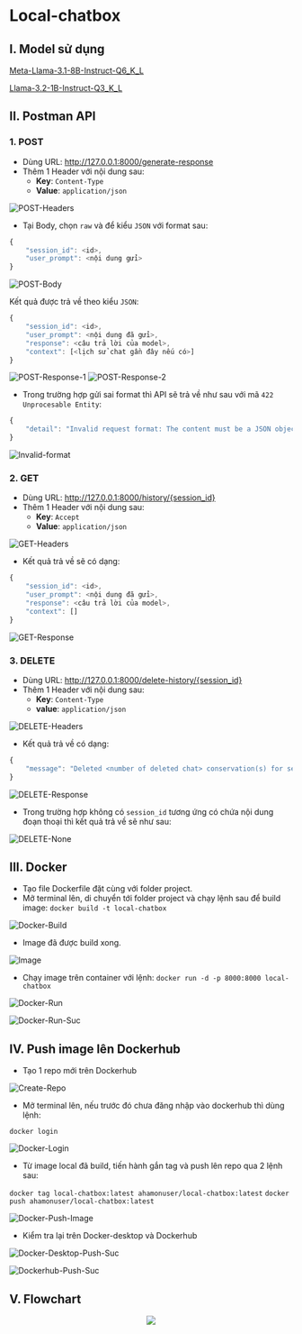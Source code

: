# Local-chatbox

## I. Model sử dụng

[Meta-Llama-3.1-8B-Instruct-Q6_K_L](https://huggingface.co/bartowski/Meta-Llama-3.1-8B-Instruct-GGUF/blob/main/Meta-Llama-3.1-8B-Instruct-Q6_K_L.gguf)

[Llama-3.2-1B-Instruct-Q3_K_L](https://huggingface.co/bartowski/Llama-3.2-1B-Instruct-GGUF/blob/main/Llama-3.2-1B-Instruct-Q3_K_L.gguf)

## II. Postman API

### 1. POST

- Dùng URL: http://127.0.0.1:8000/generate-response
- Thêm 1 Header với nội dung sau:
    - **Key**: `Content-Type`
    - **Value**: `application/json`

![POST-Headers](./README-assets/POST%20-%20Headers.png)
- Tại Body, chọn `raw` và để kiểu `JSON` với format sau:

```js
{
    "session_id": <id>,
    "user_prompt": <nội dung gửi>
}
```

![POST-Body](./README-assets/POST%20-%20Body.png)

Kết quả được trả về theo kiểu `JSON`:

```js
{
    "session_id": <id>,
    "user_prompt": <nội dung đã gửi>,
    "response": <câu trả lời của model>,
    "context": [<lịch sử chat gần đây nếu có>]
}
```

![POST-Response-1](./README-assets/POST%20-%20Response1.png)
![POST-Response-2](./README-assets/POST%20-%20Response2.png)

- Trong trường hợp gửi sai format thì API sẽ trả về như sau với mã `422 Unprocesable Entity`:
```js
{
    "detail": "Invalid request format: The content must be a JSON object with 2 keys: 'session_id' and 'user_prompt'"
}
```

![Invalid-format](./README-assets/Invalid%20format.png)

### 2. GET

- Dùng URL: http://127.0.0.1:8000/history/{session_id}
- Thêm 1 Header với nội dung sau:
    - **Key**: `Accept`
    - **Value**: `application/json`

![GET-Headers](./README-assets/GET%20-%20Headers.png)

- Kết quả trả về sẽ có dạng:

```js
{
    "session_id": <id>,
    "user_prompt": <nội dung đã gửi>,
    "response": <câu trả lời của model>,
    "context": []
}
```

![GET-Response](./README-assets/GET%20-%20Response.png)

### 3. DELETE

- Dùng URL: http://127.0.0.1:8000/delete-history/{session_id}
- Thêm 1 Header với nội dung sau:
    - **Key**: `Content-Type`
    - **value**: `application/json`

![DELETE-Headers](./README-assets/DELETE%20-%20Headers.png)

- Kết quả trả về có dạng:

```js
{
    "message": "Deleted <number of deleted chat> conservation(s) for session_id: <id>"
}
```

![DELETE-Response](./README-assets/DELETE%20-%20Response.png)

- Trong trường hợp không có `session_id` tương ứng có chứa nội dung đoạn thoại thì kết quả trả về sẽ như sau:

![DELETE-None](./README-assets/DELETE%20-%20None.png)

## III. Docker

- Tạo file Dockerfile đặt cùng với folder project.
- Mở terminal lên, di chuyển tới folder project và chạy lệnh sau để build image:
`docker build -t local-chatbox`

![Docker-Build](./README-assets/Docker-Build.png)

- Image đã được build xong.

![Image](./README-assets/Image-docker.png)

- Chạy image trên container với lệnh:
`docker run -d -p 8000:8000 local-chatbox`

![Docker-Run](./README-assets/Docker-Run.png)

![Docker-Run-Suc](./README-assets/Docker-Run-Success.png)

## IV. Push image lên Dockerhub

- Tạo 1 repo mới trên Dockerhub

![Create-Repo](./README-assets/Create-Repo-Dockerhub.png)

- Mở terminal lên, nếu trước đó chưa đăng nhập vào dockerhub thì dùng lệnh:

`docker login`

![Docker-Login](./README-assets/Docker-Login.png)

- Từ image local đã build, tiến hành gắn tag và push lên repo qua 2 lệnh sau:

`docker tag local-chatbox:latest ahamonuser/local-chatbox:latest`
`docker push ahamonuser/local-chatbox:latest`

![Docker-Push-Image](./README-assets/Docker-Push-Image.png)

- Kiểm tra lại trên Docker-desktop và Dockerhub

![Docker-Desktop-Push-Suc](./README-assets/Docker-Desktop-Push-Success.png)

![Dockerhub-Push-Suc](./README-assets/Dockerhub-Push-Success.png)

## V. Flowchart

<div style="text-align:center"><img src="./README-assets/flowchart.png"/></div>

